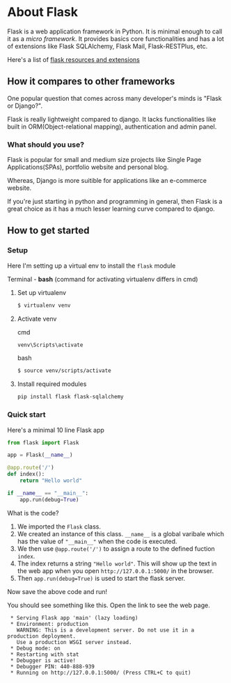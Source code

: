 # About Flask

Flask is a web application framework in Python. It is minimal enough to call it as a *micro framework*. It provides basics core functionalities and has a lot of extensions like Flask SQLAlchemy, Flask Mail, Flask-RESTPlus, etc.

Here's a list of [flask resources and extensions](https://github.com/humiaozuzu/awesome-flask)

## How it compares to other frameworks

One popular question that comes across many developer's minds is "Flask or Django?".

Flask is really lightweight compared to django. It lacks functionalities like built in ORM(Object-relational mapping), authentication and admin panel.

### What should you use?

Flask is popular for small and medium size projects like Single Page Applications(SPAs), portfolio website and personal blog.

Whereas, Django is more suitible for applications like an e-commerce website.

If you're just starting in python and programming in general, then Flask is a great choice as it has a much lesser learning curve compared to django.

## How to get started

### Setup

Here I'm setting up a virtual env to install the `flask` module

Terminal - **bash** (command for activating virtualenv differs in cmd)

1. Set up virtualenv
    ```bash
    $ virtualenv venv
    ```
2. Activate venv

    cmd
    ```cmd
    venv\Scripts\activate
    ```
    bash
    ```bash
    $ source venv/scripts/activate
    ```
3. Install required modules
    ```bash
    pip install flask flask-sqlalchemy
    ```

### Quick start

Here's a minimal 10 line Flask app

```py
from flask import Flask

app = Flask(__name__)

@app.route('/')
def index():
    return "Hello world"

if __name__ == "__main__":
    app.run(debug=True) 
```

What is the code?

1. We imported the `Flask` class. 
2. We created an instance of this class. `__name__` is a global varibale which has the value of `"__main__"` when the code is executed.
3. We then use `@app.route('/')` to assign a route to the defined fuction `index`.
4. The index returns a string `"Hello world"`. This will show up the text in the web app when you open `http://127.0.0.1:5000/` in the browser. 
5. Then `app.run(debug=True)` is used to start the flask server.

Now save the above code  and run!

You should see something like this. Open the link to see the web page.
```
 * Serving Flask app 'main' (lazy loading)
 * Environment: production
   WARNING: This is a development server. Do not use it in a production deployment.
   Use a production WSGI server instead.
 * Debug mode: on
 * Restarting with stat
 * Debugger is active!
 * Debugger PIN: 440-888-939
 * Running on http://127.0.0.1:5000/ (Press CTRL+C to quit)
 ```
